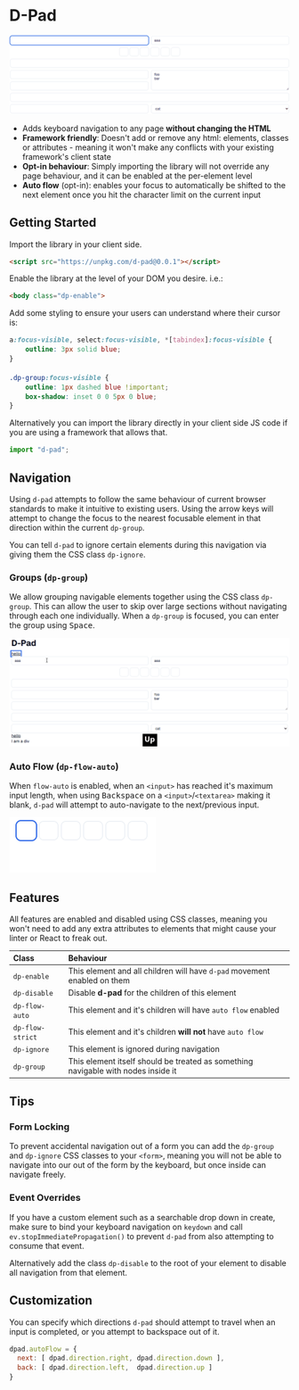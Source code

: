 # D-Pad

![free navigation](.images/free-navigation.gif)

- Adds keyboard navigation to any page **without changing the HTML**
- **Framework friendly**: Doesn't add or remove any html: elements, classes or attributes - meaning it won't make any conflicts with your existing framework's client state
- **Opt-in behaviour**: Simply importing the library will not override any page behaviour, and it can be enabled at the per-element level
- **Auto flow** (opt-in): enables your focus to automatically be shifted to the next element once you hit the character limit on the current input


## Getting Started

Import the library in your client side.

```html
<script src="https://unpkg.com/d-pad@0.0.1"></script>
```

Enable the library at the level of your DOM you desire. i.e.:
```html
<body class="dp-enable">
```

Add some styling to ensure your users can understand where their cursor is:
```css
a:focus-visible, select:focus-visible, *[tabindex]:focus-visible {
	outline: 3px solid blue;
}

.dp-group:focus-visible {
	outline: 1px dashed blue !important;
	box-shadow: inset 0 0 5px 0 blue;
}
```

Alternatively you can import the library directly in your client side JS code if you are using a framework that allows that.
```js
import "d-pad";
```

## Navigation

Using `d-pad` attempts to follow the same behaviour of current browser standards to make it intuitive to existing users.
Using the arrow keys will attempt to change the focus to the nearest focusable element in that direction within the current `dp-group`.

You can tell `d-pad` to ignore certain elements during this navigation via giving them the CSS class `dp-ignore`.

### Groups (`dp-group`)

We allow grouping navigable elements together using the CSS class `dp-group`.
This can allow the user to skip over large sections without navigating through each one individually.
When a `dp-group` is focused, you can enter the group using <kbd>Space</kbd>.

![group navigation](.images/group-navigation.gif)

### Auto Flow (`dp-flow-auto`)

When `flow-auto` is enabled, when an `<input>` has reached it's maximum input length, when using <kbd>Backspace</kbd> on a `<input>`/`<textarea>` making it blank, `d-pad` will attempt to auto-navigate to the next/previous input.

![auto flow](.images/auto-flow.gif)


## Features

All features are enabled and disabled using CSS classes, meaning you won't need to add any extra attributes to elements that might cause your linter or React to freak out.

| Class | Behaviour |
| :- | :- |
| `dp-enable` | This element and all children will have `d-pad` movement enabled on them |
| `dp-disable` | Disable **d-pad** for the children of this element |
| `dp-flow-auto` | This element and it's children will have `auto flow` enabled |
| `dp-flow-strict` | This element and it's children **will not** have `auto flow` |
| `dp-ignore` | This element is ignored during navigation |
| `dp-group` | This element itself should be treated as something navigable with nodes inside it |


## Tips

### Form Locking

To prevent accidental navigation out of a form you can add the `dp-group` and `dp-ignore` CSS classes to your `<form>`, meaning you will not be able to navigate into our out of the form by the keyboard, but once inside can navigate freely.

### Event Overrides

If you have a custom element such as a searchable drop down in create, make sure to bind your keyboard navigation on `keydown` and call `ev.stopImmediatePropagation()` to prevent `d-pad` from also attempting to consume that event.

Alternatively add the class `dp-disable` to the root of your element to disable all navigation from that element.


## Customization

You can specify which directions `d-pad` should attempt to travel when an input is completed, or you attempt to backspace out of it.
```js
dpad.autoFlow = {
  next: [ dpad.direction.right, dpad.direction.down ],
  back: [ dpad.direction.left,  dpad.direction.up ]
}
```